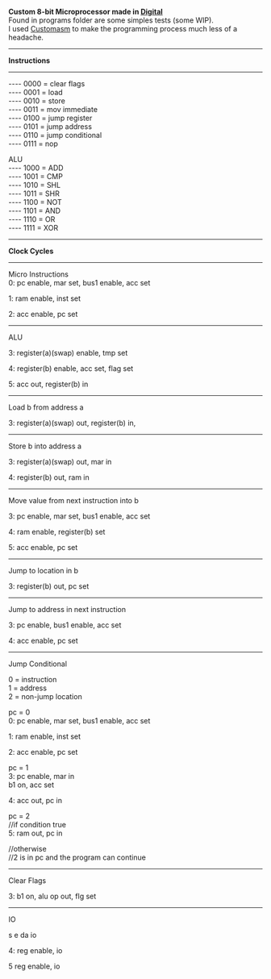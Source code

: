 **Custom 8-bit Microprocessor made in [Digital](https://github.com/hneemann/Digital)**  
Found in programs folder are some simples tests (some WIP).  
I used [Customasm](https://github.com/hlorenzi/customasm) to make the programming process much less of a headache.   
_______________________________________  
**Instructions**
_______________________________________  

---- 0000 = clear flags  
---- 0001 = load  
---- 0010 = store  
---- 0011 = mov immediate  
---- 0100 = jump register  
---- 0101 = jump address  
---- 0110 = jump conditional  
---- 0111 = nop  

ALU  
---- 1000 = ADD  
---- 1001 = CMP  
---- 1010 = SHL  
---- 1011 = SHR  
---- 1100 = NOT  
---- 1101 = AND  
---- 1110 = OR  
---- 1111 = XOR  

_______________________________________  
**Clock Cycles**
_______________________________________  
Micro Instructions  
0: pc enable, mar set, bus1 enable, acc set   
  
1: ram enable, inst set  
  
2: acc enable, pc set  
_______________________________________  
ALU  
  
3: register(a)(swap) enable, tmp set  
  
4: register(b) enable, acc set, flag set  
  
5: acc out, register(b) in  
_______________________________________  
Load b from address a  
  
3: register(a)(swap) out, register(b) in,  
  
_______________________________________  
Store b into address a  
  
3: register(a)(swap) out, mar in  
  
4: register(b) out, ram in  
_______________________________________  
Move value from next instruction into b  
  
3: pc enable, mar set, bus1 enable, acc set  
  
4: ram enable, register(b) set  
  
5: acc enable, pc set  
_______________________________________  
Jump to location in b  
  
3: register(b) out, pc set  
_______________________________________  
Jump to address in next instruction  
  
3: pc enable, bus1 enable, acc set  
  
4: acc enable, pc set  
_______________________________________  
Jump Conditional  
  
0 = instruction  
1 = address  
2 = non-jump location  
  
pc = 0  
0: pc enable, mar set, bus1 enable, acc set   
  
1: ram enable, inst set  
  
2: acc enable, pc set  
  
pc = 1  
3: pc enable, mar in  
   b1 on, acc set  
  
4: acc out, pc in  
  
pc = 2  
//if condition true  
5: ram out, pc in  
  
//otherwise  
//2 is in pc and the program can continue  
_______________________________________  
Clear Flags  
  
3: b1 on, alu op out, flg set  
_______________________________________  
IO  
  
s e da io  
  
4: reg enable, io  
  
5 reg enable, io  
